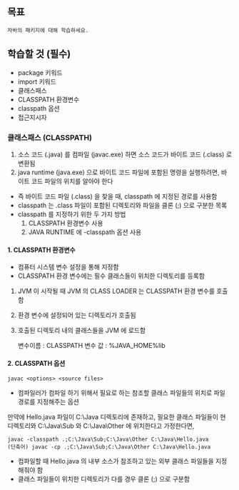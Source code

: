 ## 목표
    자바의 패키지에 대해 학습하세요.

## 학습할 것 (필수)
- package 키워드
- import 키워드
- 클래스패스
- CLASSPATH 환경변수
- classpath 옵션
- 접근지시자

### 클래스패스 (CLASSPATH)
1. 소스 코드 (.java) 를 컴파일 (javac.exe) 하면 소스 코드가 바이트 코드 (.class) 로 변환됨
2. java runtime (java.exe) 으로 바이트 코드 파일에 포함된 명령을 실행하려면, 바이트 코드 파일의 위치를 알아야 한다
- 즉 바이트 코드 파일 (.class) 을 찾을 때, classpath 에 지정된 경로를 사용함
- classpath 는 .class 파일이 포함된 디렉토리와 파일을 클론 (;) 으로 구분한 목록
- classpath 를 지정하기 위한 두 가지 방법
    1. CLASSPATH 환경변수 사용
    2. JAVA RUNTIME 에 -classpath 옵션 사용

#### 1. CLASSPATH 환경변수
- 컴퓨터 시스템 변수 설정을 통해 지정함
- CLASSPATH 환경 변수에는 필수 클래스들이 위치한 디렉토리를 등록함
1. JVM 이 시작될 때 JVM 의 CLASS LOADER 는 CLASSPATH 환경 변수를 호출함
2. 환경 변수에 설정되어 있는 디렉토리가 호출됨
3. 호출된 디렉토리 내의 클래스들을 JVM 에 로드함


    변수이름 : CLASSPATH
    변수 값 : %JAVA_HOME%lib


#### 2. CLASSPATH 옵션

    javac <options> <source files>

- 컴파일러가 컴파일 하기 위해서 필요로 하는 참조할 클래스 파일들의 위치로 파일 경로를 지정해주는 옵션

만약에 Hello.java 파일이 C:\Java 디렉토리에 존재하고, 필요한 클래스 파일들이 현 디렉토리와 C:\Java\Sub 와 C:\Java\Other 에 위치한다고 가정한다면,

    javac -classpath .;C:\Java\Sub;C:\Java\Other C:\Java\Hello.java
    (단축어) javac -cp .;C:\Java\Sub;C:\Java\Other C:\Java\Hello.java

- 컴파일할 때 Hello.java 의 내부 소스가 참조하고 있는 외부 클래스 파일들을 지정해줘야 함
- 클래스 파일들이 위치한 디렉토리가 다를 경우 클론 (;) 으로 구분함